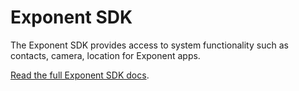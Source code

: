 Exponent SDK
============

The Exponent SDK provides access to system functionality such as contacts,
camera, location for Exponent apps.

[Read the full Exponent SDK docs](https://docs.getexponent.com/versions/latest/sdk/index.html).
